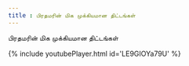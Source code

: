 ```yaml
---
title : பிரதமரின் மிக முக்கியமான திட்டங்கள்
---
```


பிரதமரின் மிக முக்கியமான திட்டங்கள்



{% include youtubePlayer.html id='LE9GIOYa79U' %}
